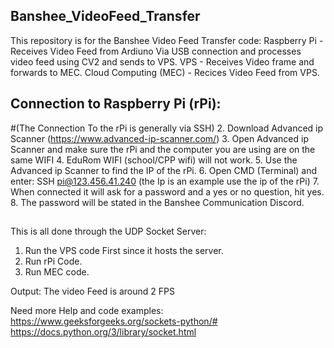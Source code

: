 ## Banshee_VideoFeed_Transfer
This repository is for the Banshee Video Feed Transfer code:
Raspberry Pi - Receives Video Feed from Ardiuno Via USB connection and processes video feed using CV2 and sends to VPS.
VPS - Receives Video frame and forwards to MEC.
Cloud Computing (MEC) - Recices Video Feed from VPS.


## Connection to Raspberry Pi (rPi):
#(The Connection To the rPi is generally via SSH)
2.  Download Advanced ip Scanner (https://www.advanced-ip-scanner.com/)
3.  Open Advanced ip Scanner and make sure the rPi and the computer you are using are on the same WIFI
4.  EduRom WIFI (school/CPP wifi) will not work.
5.  Use the Advanced ip Scanner to find the IP of the rPi.
6.  Open CMD (Terminal) and enter: SSH pi@123.456.41.240 (the Ip is an example use the ip of the rPi)
7.  When connected it will ask for a password and a yes or no question, hit yes.
8.  The password will be stated in the Banshee Communication Discord.
##
##




This is all done through the UDP Socket Server:
1.  Run the VPS code First since it hosts  the server.
2.  Run rPi Code.
3.  Run MEC code. 

Output:
  The video Feed is around 2 FPS

Need more Help and code examples:
https://www.geeksforgeeks.org/sockets-python/#
https://docs.python.org/3/library/socket.html
